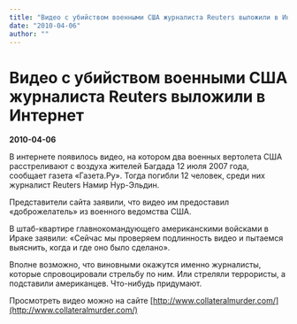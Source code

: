 ```yaml
---
title: "Видео с убийством военными США журналиста Reuters выложили в Интернет"
date: "2010-04-06"
author: ""
---
```


# Видео с убийством военными США журналиста Reuters выложили в Интернет

**2010-04-06** 

В интернете появилось видео, на котором два военных вертолета США расстреливают с воздуха жителей Багдада 12 июля 2007 года, сообщает газета «Газета.Ру». Тогда погибли 12 человек, среди них журналист Reuters Намир Нур-Эльдин.

Представители сайта заявили, что видео им предоставил «доброжелатель» из военного ведомства США.

В штаб-квартире главнокомандующего американскими войсками в Ираке заявили: «Сейчас мы проверяем подлинность видео и пытаемся выяснить, когда и где оно было сделано».

Вполне возможно, что виновными окажутся именно журналисты, которые спровоцировали стрельбу по ним. Или стреляли террористы, а подставили американцев. Что-нибудь придумают.

Просмотреть видео можно на сайте [http://www.collateralmurder.com/](http://www.collateralmurder.com/)
